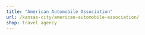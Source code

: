 ```yaml
---
title: "American Automobile Association"
url: /kansas-city/american-automobile-association/
shop: travel agency
---
```

